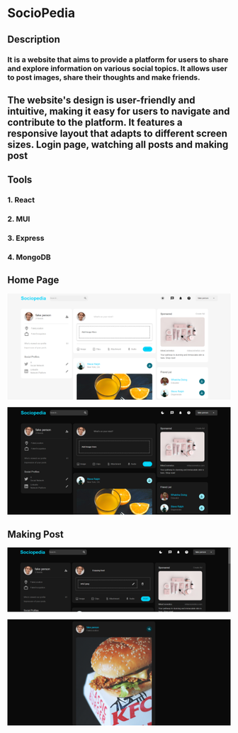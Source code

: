 # SocioPedia

## Description

### It is a website that aims to provide a platform for users to share and explore information on various social topics. It allows user to post images, share their thoughts and make friends.

## The website's design is user-friendly and intuitive, making it easy for users to navigate and contribute to the platform. It features a responsive layout that adapts to different screen sizes. Login page, watching all posts and making post</br>

## Tools

### 1. React
### 2. MUI
### 3. Express
### 4. MongoDB



## Home Page
![Home Page Light](https://github.com/Alex-Spartan/SocioPedia/blob/main/server/public/assets/SocioPedia%20light.png)


![Home Paget Dark](https://github.com/Alex-Spartan/SocioPedia/blob/main/server/public/assets/SocioPedia%20dark.png)
</br>


## Making Post
![Post](https://github.com/Alex-Spartan/SocioPedia/blob/main/server/public/assets/Making%20post.png)


![Post](https://github.com/Alex-Spartan/SocioPedia/blob/main/server/public/assets/Post.png)
</br>
